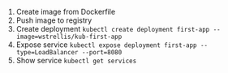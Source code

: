 1. Create image from Dockerfile
2. Push image to registry
3. Create deployment `kubectl create deployment first-app --image=wstrellis/kub-first-app`
4. Expose service `kubectl expose deployment first-app --type=LoadBalancer --port=8080`
5. Show service `kubectl get services`
